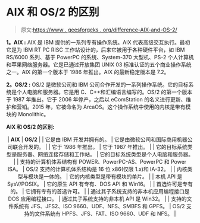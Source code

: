 # AIX 和 OS/2 的区别

> 原文:[https://www . geesforgeks . org/difference-AIX-and-OS-2/](https://www.geeksforgeeks.org/difference-between-aix-and-os-2/)

**1。AIX :**
AIX 是 IBM 提供的一系列专有操作系统。AIX 代表高级交互执行。最初它是为 IBM RT PC RISC 工作站设计的，后来它被用于各种硬件平台，如 IBM RS/6000 系列、基于 PowerPC 的系统、System-370 大型机、PS-2 个人计算机和苹果网络服务器。它是已通过开放集团 UNIX 03 标准认证的五个商业操作系统之一。AIX 的第一个版本于 1986 年推出。AIX 的最新稳定版本是 7.2。

**2。OS/2 :**
OS/2 是微软公司和 IBM 公司合作开发的一系列操作系统。它的目标系统是个人电脑和服务器。它是用 C、C++和汇编语言编写的。OS/2 的第一个版本于 1987 年推出。它于 2006 年停产，之后以 eComStation 的名义进行更新、维护和营销。2015 年，它被命名为 ArcaOS。这个操作系统中使用的内核是带有模块的 Monolithic。

**AIX 和 OS/2 的区别:**

<center>

| **AIX** | **OS/2** |
| 它是由 IBM 开发并拥有的。 | 它是由微软公司和国际商用机器公司联合开发的。 |
| 它于 1986 年推出。 | 它于 1987 年推出。 |
| 它的目标系统类型是服务器、网络连接存储和工作站。 | 它的目标系统类型是个人电脑和服务器。 |
| 支持的计算机体系结构有 POWER、PowerPC-AS、PowerPC 和 Power ISA。 | OS/2 支持的计算机体系结构是 16 位 x86(仅限 1.x)和 IA-32。 |
| 内核类型与模块是一体的。 | 它的内核类型是带有模块的单片。 |
| 本机 API 是 SysV/POSIX。 | 它的原生 API 有专有、DOS API 和 Win16。 |
| 首选许可是专有的。 | 它拥有专有的首选许可。 |
| 通过其子系统支持的非本机应用编程接口是 DOS 应用编程接口。 | 通过其子系统支持的非本机 API 是 Win32。 |
| 支持的文件系统有 JFS、JFS2、ISO 9660、UDF、NFS、SMBFS 和 GPFS。 | OS/2 支持的文件系统有 HPFS、JFS、FAT、ISO 9660、UDF 和 NFS。 |

</center>